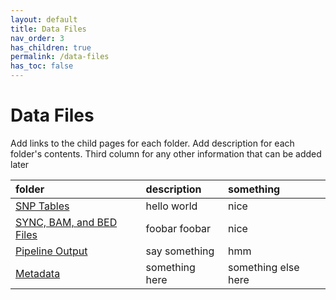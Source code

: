 ```yaml
---
layout: default
title: Data Files
nav_order: 3
has_children: true
permalink: /data-files
has_toc: false
---
```


# Data Files
Add links to the child pages for each folder. Add description for each folder's contents.
Third column for any other information that can be added later

| folder                                  | description       | something |
|:----------------------------------------|:------------------|:----------|
| [SNP Tables](/data-files/SNP-tables)                 | hello world       | nice  |
| [SYNC, BAM, and BED Files](/data-files/sync-bam-bed) | foobar foobar     | nice  |
| [Pipeline Output](/data-files/pipeline-output)                 | say something     | hmm   |
| [Metadata](/data-files/metadata)                 | something here    | something else here  |
